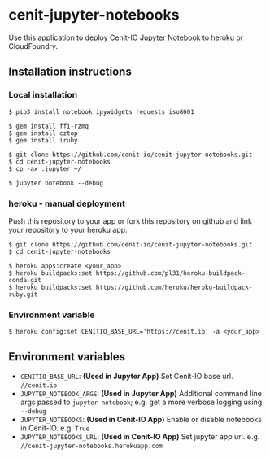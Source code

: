 # cenit-jupyter-notebooks

Use this application to deploy Cenit-IO [Jupyter Notebook](https://jupyter.org/) to
heroku or CloudFoundry.

## Installation instructions

### Local installation

```
$ pip3 install notebook ipywidgets requests iso8601

$ gem install ffi-rzmq
$ gem install cztop
$ gem install iruby

$ git clone https://github.com/cenit-io/cenit-jupyter-notebooks.git
$ cd cenit-jupyter-notebooks
$ cp -ax .jupyter ~/

$ jupyter notebook --debug
```

### heroku - manual deployment

Push this repository to your app or fork this repository on github and link your
repository to your heroku app.

```
$ git clone https://github.com/cenit-io/cenit-jupyter-notebooks.git
$ cd cenit-jupyter-notebooks

$ heroku apps:create <your_app>
$ heroku buildpacks:set https://github.com/pl31/heroku-buildpack-conda.git 
$ heroku buildpacks:set https://github.com/heroku/heroku-buildpack-ruby.git
```

### Environment variable

```
$ heroku config:set CENITIO_BASE_URL='https://cenit.io' -a <your_app>
```

## Environment variables

- `CENITIO_BASE_URL`: **(Used in Jupyter App)** Set Cenit-IO base url. `//cenit.io`
- `JUPYTER_NOTEBOOK_ARGS`: **(Used in Jupyter App)** Additional command line args passed to `jupyter notebook`; e.g. get a more verbose logging using `--debug`
- `JUPYTER_NOTEBOOKS`: **(Used in Cenit-IO App)** Enable or disable notebooks in Cenit-IO. e.g. `True`
- `JUPYTER_NOTEBOOKS_URL`: **(Used in Cenit-IO App)** Set jupyter app url. e.g. `//cenit-jupyter-notebooks.herokuapp.com`

